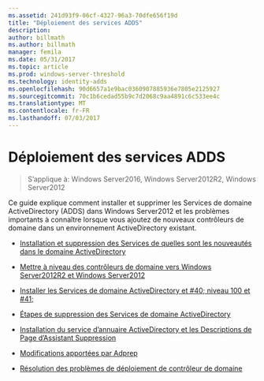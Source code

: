 ```yaml
---
ms.assetid: 241d93f9-06cf-4327-96a3-70dfe656f19d
title: "Déploiement des services ADDS"
description: 
author: billmath
ms.author: billmath
manager: femila
ms.date: 05/31/2017
ms.topic: article
ms.prod: windows-server-threshold
ms.technology: identity-adds
ms.openlocfilehash: 90d6657a1e9bac0360907885936e7805e2125927
ms.sourcegitcommit: 70c1b6cedad55b9c7d2068c9aa4891c6c533ee4c
ms.translationtype: MT
ms.contentlocale: fr-FR
ms.lasthandoff: 07/03/2017
---
```

# <a name="ad-ds-deployment"></a>Déploiement des services ADDS

>S’applique à: Windows Server2016, Windows Server2012R2, Windows Server2012

Ce guide explique comment installer et supprimer les Services de domaine ActiveDirectory (ADDS) dans Windows Server2012 et les problèmes importants à connaître lorsque vous ajoutez de nouveaux contrôleurs de domaine dans un environnement ActiveDirectory existant.  
  
-   [Installation et suppression des Services de quelles sont les nouveautés dans le domaine ActiveDirectory](../../ad-ds/deploy/What-s-New-in-Active-Directory-Domain-Services-Installation-and-Removal.md)  
  
-   [Mettre à niveau des contrôleurs de domaine vers Windows Server2012R2 et Windows Server2012](../../ad-ds/deploy/Upgrade-Domain-Controllers-to-Windows-Server-2012-R2-and-Windows-Server-2012.md)  
  
-   [Installer les Services de domaine ActiveDirectory et #40; niveau 100 et #41;](../../ad-ds/deploy/Install-Active-Directory-Domain-Services--Level-100-.md)  
  
-   [Étapes de suppression des Services de domaine ActiveDirectory](assetId:///99b97af0-aa7e-41ed-8c81-4eee6c03eb4c)  
  
-   [Installation du service d’annuaire ActiveDirectory et les Descriptions de Page d’Assistant Suppression](../../ad-ds/deploy/AD-DS-Installation-and-Removal-Wizard-Page-Descriptions.md)  
  
-   [Modifications apportées par Adprep](../../ad-ds/deploy/adprep/Changes-Made-by-Adprep.md)  
  
-   [Résolution des problèmes de déploiement de contrôleur de domaine](../../ad-ds/deploy/Troubleshooting-Domain-Controller-Deployment.md)  
  


